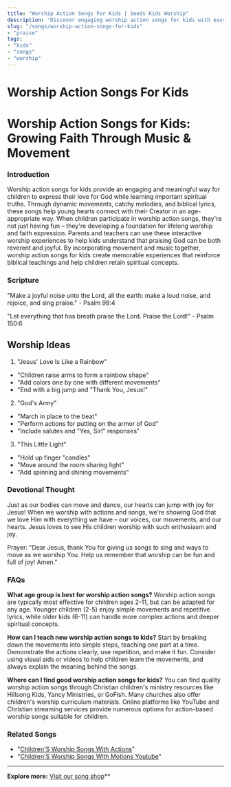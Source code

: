 ```yaml
---
title: "Worship Action Songs For Kids | Seeds Kids Worship"
description: "Discover engaging worship action songs for kids with easy motions and biblical lessons. Perfect for children's worship, Sunday school, and family devotions."
slug: "/songs/worship-action-songs-for-kids"
- "praise"
tags:
- "kids"
- "songs"
- "worship"
---
```


# Worship Action Songs For Kids

# Worship Action Songs for Kids: Growing Faith Through Music & Movement

### Introduction
Worship action songs for kids provide an engaging and meaningful way for children to express their love for God while learning important spiritual truths. Through dynamic movements, catchy melodies, and biblical lyrics, these songs help young hearts connect with their Creator in an age-appropriate way. When children participate in worship action songs, they're not just having fun – they're developing a foundation for lifelong worship and faith expression. Parents and teachers can use these interactive worship experiences to help kids understand that praising God can be both reverent and joyful. By incorporating movement and music together, worship action songs for kids create memorable experiences that reinforce biblical teachings and help children retain spiritual concepts.

### Scripture
"Make a joyful noise unto the Lord, all the earth: make a loud noise, and rejoice, and sing praise." - Psalm 98:4

"Let everything that has breath praise the Lord. Praise the Lord!" - Psalm 150:6

## Worship Ideas
1. "Jesus' Love Is Like a Rainbow"
- "Children raise arms to form a rainbow shape"
- "Add colors one by one with different movements"
- "End with a big jump and "Thank You, Jesus!"

2. "God's Army"
- "March in place to the beat"
- "Perform actions for putting on the armor of God"
- "Include salutes and "Yes, Sir!" responses"

3. "This Little Light"
- "Hold up finger "candles"
- "Move around the room sharing light"
- "Add spinning and shining movements"

### Devotional Thought
Just as our bodies can move and dance, our hearts can jump with joy for Jesus! When we worship with actions and songs, we're showing God that we love Him with everything we have – our voices, our movements, and our hearts. Jesus loves to see His children worship with such enthusiasm and joy.

Prayer: "Dear Jesus, thank You for giving us songs to sing and ways to move as we worship You. Help us remember that worship can be fun and full of joy! Amen."

### FAQs

**What age group is best for worship action songs?**
Worship action songs are typically most effective for children ages 2-11, but can be adapted for any age. Younger children (2-5) enjoy simple movements and repetitive lyrics, while older kids (6-11) can handle more complex actions and deeper spiritual concepts.

**How can I teach new worship action songs to kids?**
Start by breaking down the movements into simple steps, teaching one part at a time. Demonstrate the actions clearly, use repetition, and make it fun. Consider using visual aids or videos to help children learn the movements, and always explain the meaning behind the songs.

**Where can I find good worship action songs for kids?**
You can find quality worship action songs through Christian children's ministry resources like Hillsong Kids, Yancy Ministries, or GoFish. Many churches also offer children's worship curriculum materials. Online platforms like YouTube and Christian streaming services provide numerous options for action-based worship songs suitable for children.

### Related Songs

- "[Children'S Worship Songs With Actions](/songs/children-s-worship-songs-with-actions/)"
- "[Children'S Worship Songs With Motions Youtube](/songs/children-s-worship-songs-with-motions-youtube/)"

---

**Explore more:** [Visit our song shop](https://seedskidsworship.com/shop)**

<!-- Schema Markup -->
<script type="application/ld+json">
{
  "@context": "https://schema.org",
  "@type": "MusicRecording",
  "name": "Worship Action Songs For Kids",
  "byArtist": {
    "@type": "MusicGroup",
    "name": "Seeds Kids Worship"
  },
  "isFamilyFriendly": true,
  "url": "https://seedskidsworship.com/songs/worship-action-songs-for-kids/"
}
</script>